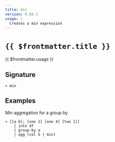 ```yaml
---
title: min
version: 0.66.1
usage: |
  Creates a min expression
---
```


# <code>{{ $frontmatter.title }}</code>

<div style='white-space: pre-wrap;'>{{ $frontmatter.usage }}</div>

## Signature

```> min ```

## Examples

Min aggregation for a group by
```shell
> [[a b]; [one 2] [one 4] [two 1]]
    | into df
    | group-by a
    | agg (col b | min)
```
